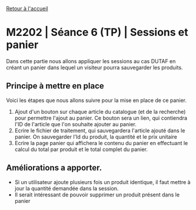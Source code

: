 [Retour à l'accueil](README.md)

# M2202 | Séance 6 (TP) | Sessions et panier

Dans cette partie nous allons appliquer les sessions au cas DUTAF en créant un panier dans lequel un visiteur pourra sauvegarder les produits.

## Principe à mettre en place

Voici les étapes que nous allons suivre pour la mise en place de ce panier.

1. Ajout d'un bouton sur chaque article du catalogue (et de la recherche) pour permettre l'ajout au panier. Ce bouton sera un lien, qui contiendra l'ID de l'article que l'on souhaite ajouter au panier.
2. Ecrire le fichier de traitement, qui sauvegardera l'article ajouté dans le panier. On sauvegarder l'Id du produit, la quantité et le prix unitaire
3. Ecrire la page panier qui affichera le contenu du panier en effectuant le calcul du total par produit et le total complet du panier.

## Améliorations a apporter.

* Si un utilisateur ajoute plusieurs fois un produit identique, il faut mettre à jour la quantité demandée dans la session.
* Il serait intéressant de pouvoir supprimer un produit présent dans le panier

